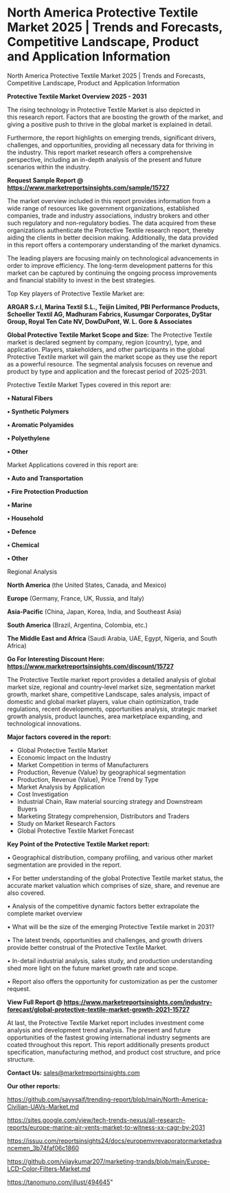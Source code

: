 # North America Protective Textile Market 2025 | Trends and Forecasts, Competitive Landscape, Product and Application Information
North America Protective Textile Market 2025 | Trends and Forecasts, Competitive Landscape, Product and Application Information

<Strong> Protective Textile Market Overview 2025 - 2031</strong>

The rising technology in Protective Textile Market is also depicted in this research report. Factors that are boosting the growth of the market, and giving a positive push to thrive in the global market is explained in detail.

Furthermore, the report highlights on emerging trends, significant drivers, challenges, and opportunities, providing all necessary data for thriving in the industry. This report market research offers a comprehensive perspective, including an in-depth analysis of the present and future scenarios within the industry.

<strong>Request Sample Report @ <a href=https://www.marketreportsinsights.com/sample/15727>https://www.marketreportsinsights.com/sample/15727</a></strong>

The market overview included in this report provides information from a wide range of resources like government organizations, established companies, trade and industry associations, industry brokers and other such regulatory and non-regulatory bodies. The data acquired from these organizations authenticate the Protective Textile research report, thereby aiding the clients in better decision making. Additionally, the data provided in this report offers a contemporary understanding of the market dynamics.

The leading players are focusing mainly on technological advancements in order to improve efficiency. The long-term development patterns for this market can be captured by continuing the ongoing process improvements and financial stability to invest in the best strategies.

Top Key players of Protective Textile Market are:

<strong>ARGAR S.r.l, Marina Textil S.L., Teijin Limited, PBI Performance Products, Schoeller Textil AG, Madhuram Fabrics, Kusumgar Corporates, DyStar Group, Royal Ten Cate NV, DowDuPont, W. L. Gore & Associates</strong>

<strong><b>Global Protective Textile Market Scope and Size:</b></strong>
The Protective Textile market is declared segment by company, region (country), type, and application. Players, stakeholders, and other participants in the global Protective Textile market will gain the market scope as they use the report as a powerful resource. The segmental analysis focuses on revenue and product by type and application and the forecast period of 2025-2031.

Protective Textile Market Types covered in this report are:

<strong>• Natural Fibers

• Synthetic Polymers

• Aromatic Polyamides

• Polyethylene

• Other</strong>

Market Applications covered in this report are:

<strong>• Auto and Transportation

• Fire Protection Production

• Marine

• Household

• Defence

• Chemical

• Other</strong> 

Regional Analysis

<strong>North America</strong> (the United States, Canada, and Mexico)

<strong>Europe</strong> (Germany, France, UK, Russia, and Italy)

<strong>Asia-Pacific</strong> (China, Japan, Korea, India, and Southeast Asia)

<strong>South America</strong> (Brazil, Argentina, Colombia, etc.)

<strong>The Middle East and Africa</strong> (Saudi Arabia, UAE, Egypt, Nigeria, and South Africa)

<strong>Go For Interesting Discount Here: <a href=https://www.marketreportsinsights.com/discount/15727>https://www.marketreportsinsights.com/discount/15727</a></strong>

The Protective Textile market report provides a detailed analysis of global market size, regional and country-level market size, segmentation market growth, market share, competitive Landscape, sales analysis, impact of domestic and global market players, value chain optimization, trade regulations, recent developments, opportunities analysis, strategic market growth analysis, product launches, area marketplace expanding, and technological innovations.

<strong><b>Major factors covered in the report:</b></strong>
<ul>
  <li>Global Protective Textile Market </li>
  <li>Economic Impact on the Industry</li>
  <li>Market Competition in terms of Manufacturers</li>
  <li>Production, Revenue (Value) by geographical segmentation</li>
  <li>Production, Revenue (Value), Price Trend by Type</li>
  <li>Market Analysis by Application</li>
  <li>Cost Investigation</li>
  <li>Industrial Chain, Raw material sourcing strategy and Downstream Buyers</li>
  <li>Marketing Strategy comprehension, Distributors and Traders</li>
  <li>Study on Market Research Factors</li>
  <li>Global Protective Textile Market Forecast</li>
</ul>

<strong><b>Key Point of the Protective Textile Market report:</b></strong>

• Geographical distribution, company profiling, and various other market segmentation are provided in the report.

• For better understanding of the global Protective Textile market status, the accurate market valuation which comprises of size, share, and revenue are also covered.

• Analysis of the competitive dynamic factors better extrapolate the complete market overview

• What will be the size of the emerging Protective Textile market in 2031?

• The latest trends, opportunities and challenges, and growth drivers provide better construal of the Protective Textile Market.

• In-detail industrial analysis, sales study, and production understanding shed more light on the future market growth rate and scope.

• Report also offers the opportunity for customization as per the customer request.

<strong><b>View Full Report @ <a href=https://www.marketreportsinsights.com/industry-forecast/global-protective-textile-market-growth-2021-15727>https://www.marketreportsinsights.com/industry-forecast/global-protective-textile-market-growth-2021-15727</a></b></strong>


At last, the Protective Textile Market report includes investment come analysis and development trend analysis. The present and future opportunities of the fastest growing international industry segments are coated throughout this report. This report additionally presents product specification, manufacturing method, and product cost structure, and price structure.

<strong>Contact Us:</strong>
sales@marketreportsinsights.com

<strong>Our other reports:</strong>

<a href=https://github.com/sayysaif/trending-report/blob/main/North-America-Civilian-UAVs-Market.md>https://github.com/sayysaif/trending-report/blob/main/North-America-Civilian-UAVs-Market.md</a>

<a href=https://sites.google.com/view/tech-trends-nexus/all-research-reports/europe-marine-air-vents-market-to-witness-xx-cagr-by-2031>https://sites.google.com/view/tech-trends-nexus/all-research-reports/europe-marine-air-vents-market-to-witness-xx-cagr-by-2031</a>

<a href=https://issuu.com/reportsinsights24/docs/europemvrevaporatormarketadvancemen_3b74faf06c1860>https://issuu.com/reportsinsights24/docs/europemvrevaporatormarketadvancemen_3b74faf06c1860</a>

<a href=https://github.com/vijaykumar207/marketing-trands/blob/main/Europe-LCD-Color-Filters-Market.md>https://github.com/vijaykumar207/marketing-trands/blob/main/Europe-LCD-Color-Filters-Market.md</a>

<a href=https://tanomuno.com/illust/494645>https://tanomuno.com/illust/494645</a>"
